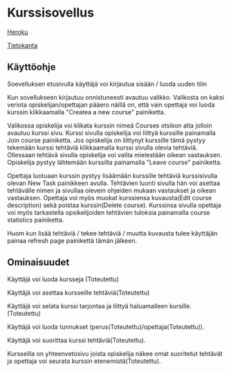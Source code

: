 # Kurssisovellus

[Heroku](https://protected-ridge-97744.herokuapp.com/)

[Tietokanta](https://github.com/ViMuilu/Kurssisovellus/blob/master/schema.sql)

## Käyttöohje

Soevelluksen etusivulla käyttäjä voi kirjautua sisään / luoda uuden tilin

Kun sovellukseen kirjautuu onnistuneesti avautuu valikko. Valikosta on kaksi veriota opiskelijan/opettajan pääero näillä on, että vain opettaja voi luoda kurssin klikkaamalla "Createa a new course" painiketta.

Valikossa opiskelija voi klikata kurssin nimeä Courses otsikon alta jolloin avautuu kurssi sivu. Kurssi sivulla opiskelija voi liittyä kurssille painamalla Join course painiketta. Jos opiskelija on liittynyt kurssille tämä pystyy tekemään kurssi tehtäviä klikkaamalla kurssi sivulla olevia tehtäviä. Ollessaan tehtävä sivulla opiskelija voi valita mielestään oikean vastauksen. Opiskelija pystyy lähtemään kurssilta painamalla "Leave course" painiketta.

Opettaja luotuaan kurssin pystyy lisäämään kurssille tehtäviä kurssisivulla olevan New Task painikkeen avulla. Tehtävien luonti sivulla hän voi asettaa tehtävälle nimen ja sivullaa olevein ohjeiden mukaan vastaukset ja oikean vastauksen. Opettaja voi myös muokat kurssiensa kuvausta(Edit course description) sekä poistaa kurssin(Delete course). Kurssinsa sivulla opettaja voi myös tarkastella opsikelijoiden tehtävien tuloksia painamalla course statistics painiketta.

Huom kun lisää tehtäviä / tekee tehtäviä / muutta kuvausta tulee käyttäjän painaa refresh page painikettä tämän jälkeen.

## Ominaisuudet

Käyttäjä voi luoda kursseja (Toteutettu)

Käyttäjä voi asettaa kursseille tehtäviä(Toteutettu)

Käyttäjä voi selata kurssi tarjontaa ja liittyä haluamalleen kursille. (Toteutettu)

Käyttäjä voi luoda tunnukset (perus(Toteutettu)/opettaja(Toteutettu)).

Käyttäjä voi suorittaa kurssi tehtäviä(Toteutettu).

Kursseilla on yhteenvetosivu joista opiskelija näkee omat suoritetut tehtävät ja opettaja voi seurata kurssin etenemistä(Toteutettu).



